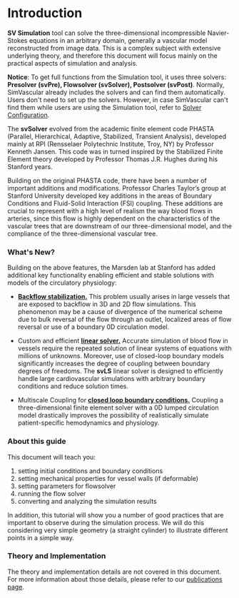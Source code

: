# Introduction

**SV Simulation** tool can solve the three-dimensional incompressible Navier-Stokes equations in an arbitrary domain, generally a vascular model reconstructed from image data. This is a complex subject with extensive underlying theory, and therefore this document will focus mainly on the practical aspects of simulation and analysis.

**Notice**: To get full functions from the Simulation tool, it uses three solvers: **Presolver (svPre), Flowsolver (svSolver), Postsolver (svPost)**. Normally, SimVascular already includes the solvers and can find them automatically. Users don't need to set up the solvers. However, in case SimVascular can't find them while users are using the Simulation tool, refer to [Solver Configuration](#solverconfiguration).

The **svSolver** evolved from the academic finite element code PHASTA (Parallel, Hierarchical, Adaptive, Stabilized, Transient Analysis), developed mainly at RPI (Rensselaer Polytechnic Institute, Troy, NY) by Professor Kenneth Jansen. This code was in turned inspired by the Stabilized Finite Element theory developed by Professor Thomas J.R. Hughes during his Stanford years.

Building on the original PHASTA code, there have been a number of important additions and modifications. Professor Charles Taylor’s group at Stanford University developed key additions in the areas of Boundary Conditions and Fluid-Solid Interaction (FSI) coupling. These additions are crucial to represent with a high level of realism the way blood flows in arteries, since this flow is highly dependent on the characteristics of the vascular trees that are downstream of our three-dimensional model, and the compliance of the three-dimensional vascular tree.

### What's New?

Building on the above features, the Marsden lab at Stanford has added additional key functionality enabling efficient and stable solutions with models of the circulatory physiology:

- [**Backflow stabilization.**](docsRefs.html#refSec2) This problem usually arises in large vessels that are exposed to backflow in 3D and 2D flow simulations. This phenomenon may be a cause of divergence of the numerical scheme due to bulk reversal of the flow through an outlet, localized areas of flow reversal or use of a boundary 0D circulation model.

- Custom and efficient [**linear solver.**](docsRefs.html#refSec3) Accurate simulation of blood flow in vessels require the repeated solution of linear systems of equations with millions of unknowns. Moreover, use of closed-loop boundary models significantly increases the degree of coupling between boundary degrees of freedoms. The **svLS** linear solver is designed to efficiently handle large cardiovascular simulations with arbitrary boundary conditions and reduce solution times.

- Multiscale Coupling for [**closed loop boundary conditions.**](docsRefs.html#refSec2) Coupling a three-dimensional finite element solver with a 0D lumped circulation model drastically improves the possibility of realistically simulate patient-specific hemodynamics and physiology.

### About this guide

This document will teach you:

1. setting initial conditions and boundary conditions
2. setting mechanical properties for vessel walls (if deformable)
3. setting parameters for flowsolver
4. running the flow solver
5. converting and analyzing the simulation results

In addition, this tutorial will show you a number of good practices that are important to observe during the simulation process. We will do this considering very simple geometry (a straight cylinder) to illustrate different points in a simple way.

### Theory and Implementation

The theory and implementation details are not covered in this document. For more information about those details, please refer to our [publications page](docsRefs.html).
